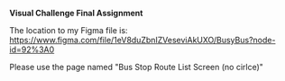 **Visual Challenge Final Assignment**

The location to my Figma file is: https://www.figma.com/file/1eV8duZbnIZVeseviAkUXO/BusyBus?node-id=92%3A0

Please use the page named "Bus Stop Route List Screen (no cirlce)"